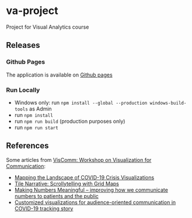 # va-project
Project for Visual Analytics course
## Releases
### Github Pages
The application is available on [Github pages](https://flowerofthebridges.github.io/VA-Project/prod/)
### Run Locally
* Windows only: run `npm install --global --production windows-build-tools` as Admin
* run `npm install`
* run `npm run build` (production purposes only)
* run `npm run start`
## References
Some articles from [VisComm: Workshop on Visualization for Communication](https://virtual.ieeevis.org/session_w-comm.html):
* [Mapping the Landscape of COVID-19 Crisis Visualizations](https://osf.io/kd3y9/)
* [Tile Narrative: Scrollytelling with Grid Maps](https://osf.io/xr64m)
* [Making Numbers Meaningful – improving how we communicate numbers to patients and the public](https://viscomm.io/papers/1009.paper.pdf)
* [Customized visualizations for audience-oriented communication in COVID-19 tracking story](https://osf.io/mvkx7/)
